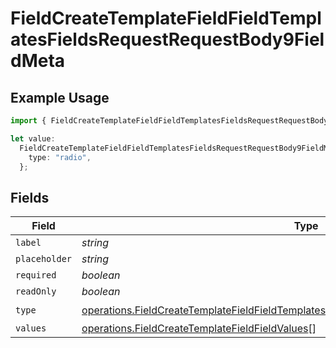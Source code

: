 # FieldCreateTemplateFieldFieldTemplatesFieldsRequestRequestBody9FieldMeta

## Example Usage

```typescript
import { FieldCreateTemplateFieldFieldTemplatesFieldsRequestRequestBody9FieldMeta } from "@documenso/sdk-typescript/models/operations";

let value:
  FieldCreateTemplateFieldFieldTemplatesFieldsRequestRequestBody9FieldMeta = {
    type: "radio",
  };
```

## Fields

| Field                                                                                                                                                                                              | Type                                                                                                                                                                                               | Required                                                                                                                                                                                           | Description                                                                                                                                                                                        |
| -------------------------------------------------------------------------------------------------------------------------------------------------------------------------------------------------- | -------------------------------------------------------------------------------------------------------------------------------------------------------------------------------------------------- | -------------------------------------------------------------------------------------------------------------------------------------------------------------------------------------------------- | -------------------------------------------------------------------------------------------------------------------------------------------------------------------------------------------------- |
| `label`                                                                                                                                                                                            | *string*                                                                                                                                                                                           | :heavy_minus_sign:                                                                                                                                                                                 | N/A                                                                                                                                                                                                |
| `placeholder`                                                                                                                                                                                      | *string*                                                                                                                                                                                           | :heavy_minus_sign:                                                                                                                                                                                 | N/A                                                                                                                                                                                                |
| `required`                                                                                                                                                                                         | *boolean*                                                                                                                                                                                          | :heavy_minus_sign:                                                                                                                                                                                 | N/A                                                                                                                                                                                                |
| `readOnly`                                                                                                                                                                                         | *boolean*                                                                                                                                                                                          | :heavy_minus_sign:                                                                                                                                                                                 | N/A                                                                                                                                                                                                |
| `type`                                                                                                                                                                                             | [operations.FieldCreateTemplateFieldFieldTemplatesFieldsRequestRequestBody9FieldMetaType](../../models/operations/fieldcreatetemplatefieldfieldtemplatesfieldsrequestrequestbody9fieldmetatype.md) | :heavy_check_mark:                                                                                                                                                                                 | N/A                                                                                                                                                                                                |
| `values`                                                                                                                                                                                           | [operations.FieldCreateTemplateFieldFieldValues](../../models/operations/fieldcreatetemplatefieldfieldvalues.md)[]                                                                                 | :heavy_minus_sign:                                                                                                                                                                                 | N/A                                                                                                                                                                                                |